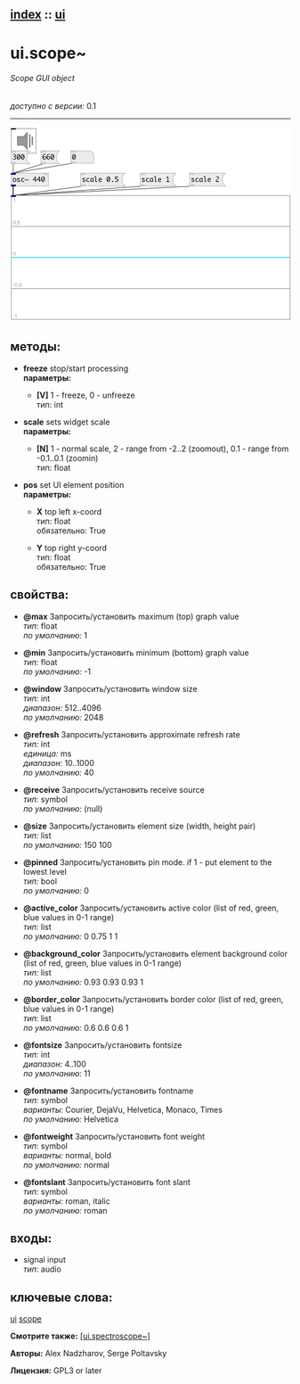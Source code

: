 [index](index.html) :: [ui](category_ui.html)
---

# ui.scope~

###### Scope GUI object

*доступно с версии:* 0.1

---




[![example](../examples/img/ui.scope~.jpg)](../examples/pd/ui.scope~.pd)





## методы:

* **freeze**
stop/start processing<br>
  __параметры:__
  - **[V]** 1 - freeze, 0 - unfreeze<br>
    тип: int <br>

* **scale**
sets widget scale<br>
  __параметры:__
  - **[N]** 1 - normal scale, 2 - range from -2..2 (zoomout), 0.1 - range from -0.1..0.1 (zoomin)<br>
    тип: float <br>

* **pos**
set UI element position<br>
  __параметры:__
  - **X** top left x-coord<br>
    тип: float <br>
    обязательно: True <br>

  - **Y** top right y-coord<br>
    тип: float <br>
    обязательно: True <br>




## свойства:

* **@max** 
Запросить/установить maximum (top) graph value<br>
_тип:_ float<br>
_по умолчанию:_ 1<br>

* **@min** 
Запросить/установить minimum (bottom) graph value<br>
_тип:_ float<br>
_по умолчанию:_ -1<br>

* **@window** 
Запросить/установить window size<br>
_тип:_ int<br>
_диапазон:_ 512..4096<br>
_по умолчанию:_ 2048<br>

* **@refresh** 
Запросить/установить approximate refresh rate<br>
_тип:_ int<br>
_единица:_ ms<br>
_диапазон:_ 10..1000<br>
_по умолчанию:_ 40<br>

* **@receive** 
Запросить/установить receive source<br>
_тип:_ symbol<br>
_по умолчанию:_ (null)<br>

* **@size** 
Запросить/установить element size (width, height pair)<br>
_тип:_ list<br>
_по умолчанию:_ 150 100<br>

* **@pinned** 
Запросить/установить pin mode. if 1 - put element to the lowest level<br>
_тип:_ bool<br>
_по умолчанию:_ 0<br>

* **@active_color** 
Запросить/установить active color (list of red, green, blue values in 0-1 range)<br>
_тип:_ list<br>
_по умолчанию:_ 0 0.75 1 1<br>

* **@background_color** 
Запросить/установить element background color (list of red, green, blue values in 0-1 range)<br>
_тип:_ list<br>
_по умолчанию:_ 0.93 0.93 0.93 1<br>

* **@border_color** 
Запросить/установить border color (list of red, green, blue values in 0-1 range)<br>
_тип:_ list<br>
_по умолчанию:_ 0.6 0.6 0.6 1<br>

* **@fontsize** 
Запросить/установить fontsize<br>
_тип:_ int<br>
_диапазон:_ 4..100<br>
_по умолчанию:_ 11<br>

* **@fontname** 
Запросить/установить fontname<br>
_тип:_ symbol<br>
_варианты:_ Courier, DejaVu, Helvetica, Monaco, Times<br>
_по умолчанию:_ Helvetica<br>

* **@fontweight** 
Запросить/установить font weight<br>
_тип:_ symbol<br>
_варианты:_ normal, bold<br>
_по умолчанию:_ normal<br>

* **@fontslant** 
Запросить/установить font slant<br>
_тип:_ symbol<br>
_варианты:_ roman, italic<br>
_по умолчанию:_ roman<br>



## входы:

* signal input<br>
_тип:_ audio





## ключевые слова:

[ui](keywords/ui.html)
[scope](keywords/scope.html)



**Смотрите также:**
[\[ui.spectroscope~\]](ui.spectroscope~.html)




**Авторы:** Alex Nadzharov, Serge Poltavsky




**Лицензия:** GPL3 or later





